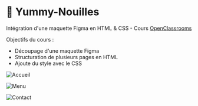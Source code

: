 # 🍜 Yummy-Nouilles
Intégration d'une maquette Figma en HTML & CSS - Cours [OpenClassrooms](https://openclassrooms.com/fr/)

Objectifs du cours :

- Découpage d'une maquette Figma
- Structuration de plusieurs pages en HTML
- Ajoute du style avec le CSS

![Accueil](https://github.com/Skies-Land/Yummy-Nouilles/assets/146822518/b9220a72-7bbf-4121-b09e-f154b4a331da)



![Menu](https://github.com/Skies-Land/Yummy-Nouilles/assets/146822518/d2fbb278-1aed-446c-8a1e-3448dbec3e6b)



![Contact](https://github.com/Skies-Land/Yummy-Nouilles/assets/146822518/2a99cc92-7897-4389-b6e3-ad4727d9e299)
